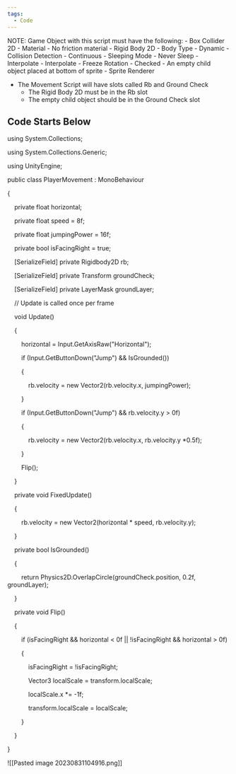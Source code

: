 ```yaml
---
tags:
  - Code
---
```

NOTE: Game Object with this script must have the following:
	- Box Collider 2D
		- Material - No friction material
	- Rigid Body 2D
		- Body Type - Dynamic
		- Collision Detection - Continuous
		- Sleeping Mode - Never Sleep
		- Interpolate - Interpolate
		- Freeze Rotation - Checked
	- An empty child object placed at bottom of sprite
	- Sprite Renderer
- The Movement Script will have slots called Rb and Ground Check
	- The Rigid Body 2D must be in the Rb slot
	- The empty child object should be in the Ground Check slot

Code Starts Below
----------------------------------------------------------------------------------------------

using System.Collections;

using System.Collections.Generic;

using UnityEngine;

  

public class PlayerMovement : MonoBehaviour

{

    private float horizontal;

    private float speed = 8f;

    private float jumpingPower = 16f;

    private bool isFacingRight = true;

  

    [SerializeField] private Rigidbody2D rb;

    [SerializeField] private Transform groundCheck;

    [SerializeField] private LayerMask groundLayer;

  

    // Update is called once per frame

    void Update()

    {

        horizontal = Input.GetAxisRaw("Horizontal");

  

        if (Input.GetButtonDown("Jump") && IsGrounded())

        {

            rb.velocity = new Vector2(rb.velocity.x, jumpingPower);

        }

  

        if (Input.GetButtonDown("Jump") && rb.velocity.y > 0f)

        {

            rb.velocity = new Vector2(rb.velocity.x, rb.velocity.y *0.5f);

        }

  

        Flip();

    }

  

    private void FixedUpdate()

    {

        rb.velocity = new Vector2(horizontal * speed, rb.velocity.y);  

    }

  

    private bool IsGrounded()

    {

        return Physics2D.OverlapCircle(groundCheck.position, 0.2f, groundLayer);

    }

  

    private void Flip()

    {

        if (isFacingRight && horizontal < 0f || !isFacingRight && horizontal > 0f)

        {

            isFacingRight = !isFacingRight;

            Vector3 localScale = transform.localScale;

            localScale.x *= -1f;

            transform.localScale = localScale;

        }

    }

  

}

![[Pasted image 20230831104916.png]]